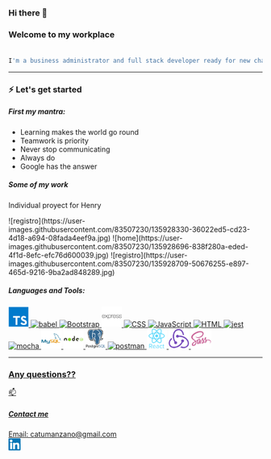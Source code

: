 ### Hi there 👋

### Welcome to my workplace
```bash 

I'm a business administrator and full stack developer ready for new challenges

```
---
### ⚡ Let's get started 

 <h5>First my mantra:</h5>

- Learning makes the world go round
- Teamwork is priority
- Never stop communicating
- Always do
- Google has the answer

<h5>Some of my work</h5>
<p>Individual proyect for Henry<p>
 <a><img="https://user-images.githubusercontent.com/83507230/135928330-36022ed5-cd23-4d18-a694-08fada4eef9a.jpg" alt="registro"></a>
![registro](https://user-images.githubusercontent.com/83507230/135928330-36022ed5-cd23-4d18-a694-08fada4eef9a.jpg)
![home](https://user-images.githubusercontent.com/83507230/135928696-838f280a-eded-4f1d-8efc-efc76d600039.jpg)
![registro](https://user-images.githubusercontent.com/83507230/135928709-50676255-e897-465d-9216-9ba2ad848289.jpg)
 <img="https://user-images.githubusercontent.com/83507230/135928330-36022ed5-cd23-4d18-a694-08fada4eef9a.jpg" alt="home"/>

<h5 align="left">Languages and Tools:</h5>
<p align="left"> <a href="https://www.typescriptlang.org/" target="_blank"> <img src="https://raw.githubusercontent.com/devicons/devicon/master/icons/typescript/typescript-original.svg" alt="typescript" width="40" height="40"/> </a> <a href="https://babeljs.io/" target="_blank"> <img src="https://www.vectorlogo.zone/logos/babeljs/babeljs-icon.svg" alt="babel" width="40" height="40"/> </a> 
<a href="https://getbootstrap.com" target="_blank"> 
<img alt="Bootstrap" src="https://img.shields.io/badge/Bootstrap-%23563D7C.svg?style=flat&logo=bootstrap&logoColor=white"/>
</a>
<a href="https://expressjs.com" target="_blank"> <img src="https://raw.githubusercontent.com/devicons/devicon/master/icons/express/express-original-wordmark.svg" alt="express" width="40" height="40"/> </a>
<a href="https://www.w3schools.com/css/" target="_blank">
<img alt="CSS" src="https://img.shields.io/badge/CSS%20-%231572B6.svg?logo=css3&logoColor=white">
</a> 
<a href="https://developer.mozilla.org/en-US/docs/Web/JavaScript" target="_blank"> 
<img alt="JavaScript" src="https://img.shields.io/badge/JavaScript%20-%23F7DF1E.svg?logo=javascript&logoColor=black">
</a>
<a href="https://www.w3.org/html/" target="_blank"> 
<img alt="HTML" src="https://img.shields.io/badge/HTML5%20-%23E34F26.svg?logo=html5&logoColor=white">
</a>
<a href="https://jestjs.io" target="_blank"> <img src="https://www.vectorlogo.zone/logos/jestjsio/jestjsio-icon.svg" alt="jest" width="40" height="40"/> </a> <a href="https://mochajs.org" target="_blank"> <img src="https://www.vectorlogo.zone/logos/mochajs/mochajs-icon.svg" alt="mocha" width="40" height="40"/> </a> <a href="https://www.mysql.com/" target="_blank"> <img src="https://raw.githubusercontent.com/devicons/devicon/master/icons/mysql/mysql-original-wordmark.svg" alt="mysql" width="40" height="40"/> </a> <a href="https://nodejs.org" target="_blank"> <img src="https://raw.githubusercontent.com/devicons/devicon/master/icons/nodejs/nodejs-original-wordmark.svg" alt="nodejs" width="40" height="40"/> </a> <a href="https://www.postgresql.org" target="_blank"> <img src="https://raw.githubusercontent.com/devicons/devicon/master/icons/postgresql/postgresql-original-wordmark.svg" alt="postgresql" width="40" height="40"/> </a> <a href="https://postman.com" target="_blank"> <img src="https://www.vectorlogo.zone/logos/getpostman/getpostman-icon.svg" alt="postman" width="40" height="40"/> </a> <a href="https://reactjs.org/" target="_blank"> <img src="https://raw.githubusercontent.com/devicons/devicon/master/icons/react/react-original-wordmark.svg" alt="react" width="40" height="40"/> </a> <a href="https://redux.js.org" target="_blank"> <img src="https://raw.githubusercontent.com/devicons/devicon/master/icons/redux/redux-original.svg" alt="redux" width="40" height="40"/> </a> <a href="https://sass-lang.com" target="_blank"> <img src="https://raw.githubusercontent.com/devicons/devicon/master/icons/sass/sass-original.svg" alt="sass" width="40" height="40"/> </a</p>

---
<h3>Any questions??</h3>
📫 
<h5>Contact me</h5> 
Email: catumanzano@gmail.com
<br/>
<a href="https://www.linkedin.com/in/catalina-manzano-eiras-b11a53a6/" target="_blank">
  <img align="center" alt="Catalina Manzano | Linkedin" width="24px" src="https://github.com/SatYu26/SatYu26/blob/master/Assets/Linkedin.svg" />
</a> 

<!--
**cmanzano91/cmanzano91** is a ✨ _special_ ✨ repository because its `README.md` (this file) appears on your GitHub profile.

Here are some ideas to get you started:

- 🔭 I’m currently working on ...
- 🌱 I’m currently learning ...
- 👯 I’m looking to collaborate on ...
- 🤔 I’m looking for help with ...
- 💬 Ask me about ...
- 📫 How to reach me: ...
- 😄 Pronouns: ...
- ⚡ Fun fact: ...
-->
